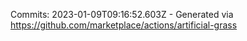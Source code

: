 Commits: 2023-01-09T09:16:52.603Z - Generated via https://github.com/marketplace/actions/artificial-grass
<br>
